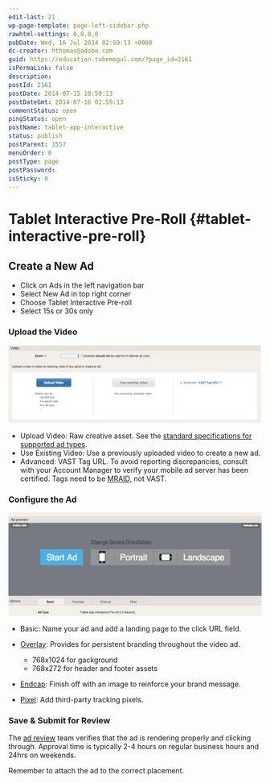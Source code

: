 ```yaml
---
edit-last: 21
wp-page-template: page-left-sidebar.php
rawhtml-settings: 0,0,0,0
pubDate: Wed, 16 Jul 2014 02:59:13 +0000
dc-creator: hthomas@adobe.com
guid: https://education.tubemogul.com/?page_id=2161
isPermaLink: false
description: 
postId: 2161
postDate: 2014-07-15 18:59:13
postDateGmt: 2014-07-16 02:59:13
commentStatus: open
pingStatus: open
postName: tablet-app-interactive
status: publish
postParent: 1557
menuOrder: 0
postType: page
postPassword: 
isSticky: 0
---
```


# Tablet Interactive Pre-Roll {#tablet-interactive-pre-roll}

## Create a New Ad

* Click on Ads in the left navigation bar
* Select New Ad in top right corner
* Choose Tablet Interactive Pre-roll
* Select 15s or 30s only

### Upload the Video
  
[ ![Vast Upload](assets/vast-upload.png)](assets/vast-upload.png)

* Upload Video: Raw creative asset. See the [standard specifications for supported ad types](https://www.tubemogul.com/ad-specs/).
* Use Existing Video: Use a previously uploaded video to create a new ad.
* Advanced: VAST Tag URL. To avoid reporting discrepancies, consult with your Account Manager to verify your mobile ad server has been certified. Tags need to be [MRAID](https://www.iab.com/guidelines/mobile-rich-media-ad-interface-definitions-mraid/), not VAST.

### Configure the Ad
  
[ ![Tablet ipr](assets/tablet-ipr.png)](assets/tablet-ipr.png)

* Basic: Name your ad and add a landing page to the click URL field.
* [Overlay](../../../../user-guide/execution/ad-unit-setup/overlay.md): Provides for persistent branding throughout the video ad.

    * 768x1024 for gackground
    * 768x272 for header and footer assets

* [Endcap](../../../../user-guide/planning/ad-formats/ad-features-guide/teasers-endcaps.md): Finish off with an image to reinforce your brand message.
* [Pixel](../../../../user-guide/execution/ad-unit-setup/3rd-party-tracking-adserving/tracking-pixels.md): Add third-party tracking pixels.

### Save & Submit for Review
  
The [ad review](../../../../user-guide/execution/ad-unit-setup/ad-reviews.md) team verifies that the ad is rendering properly and clicking through. Approval time is typically 2-4 hours on regular business hours and 24hrs on weekends.
  
Remember to attach the ad to the correct placement.
